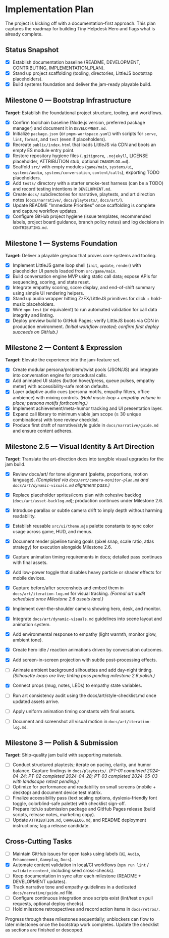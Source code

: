 # Implementation Plan

The project is kicking off with a documentation-first approach. This plan captures the roadmap for building Tiny Helpdesk Hero and flags what is already complete.

## Status Snapshot
- [x] Establish documentation baseline (README, DEVELOPMENT, CONTRIBUTING, IMPLEMENTATION_PLAN).
- [x] Stand up project scaffolding (tooling, directories, LittleJS bootstrap placeholders).
- [x] Build systems foundation and deliver the jam-ready playable build.

## Milestone 0 — Bootstrap Infrastructure
**Target:** Establish the foundational project structure, tooling, and workflows.

- [x] Confirm toolchain baseline (Node.js version, preferred package manager) and document it in `DEVELOPMENT.md`.
- [x] Initialize `package.json` (or `pnpm-workspace.yaml`) with scripts for `serve`, `lint`, `format`, and `test` (even if placeholders).
- [x] Recreate `public/index.html` that loads LittleJS via CDN and boots an empty ES module entry point.
- [x] Restore repository hygiene files (`.gitignore`, `.nojekyll`, LICENSE placeholder, ATTRIBUTION stub, optional `CHANGELOG.md`).
- [x] Scaffold `src/` with empty modules (`game/main`, `systems/ui`, `systems/audio`, `systems/conversation`, `content/calls`), exporting TODO placeholders.
- [x] Add `tests/` directory with a starter smoke-test harness (can be a TODO) and record testing intentions in `DEVELOPMENT.md`.
- [x] Create `docs/` subdirectories for narrative, playtests, and art direction notes (`docs/narrative/`, `docs/playtests/`, `docs/art/`).
- [x] Update README “Immediate Priorities” once scaffolding is complete and capture workflow updates.
- [x] Configure GitHub project hygiene (issue templates, recommended labels, project board guidance, branch policy notes) and log decisions in `CONTRIBUTING.md`.

## Milestone 1 — Systems Foundation
**Target:** Deliver a playable greybox that proves core systems and tooling.

- [x] Implement LittleJS game loop shell (`init`, `update`, `render`) with placeholder UI panels loaded from `src/game/main`.
- [x] Build conversation engine MVP using static call data; expose APIs for sequencing, scoring, and state reset.
- [x] Integrate empathy scoring, score display, and end-of-shift summary using simple UI rendering helpers.
- [x] Stand up audio wrapper hitting ZzFX/LittleJS primitives for click + hold-music placeholders.
- [x] Wire `npm test` (or equivalent) to run automated validation for call data integrity and linting.
- [x] Deploy preview build to GitHub Pages; verify LittleJS boots via CDN in production environment. *(Initial workflow created; confirm first deploy succeeds on GitHub.)*

## Milestone 2 — Content & Expression
**Target:** Elevate the experience into the jam-feature set.

- [x] Create modular persona/problem/twist pools (JSON/JS) and integrate into conversation engine for procedural calls.
- [x] Add animated UI states (button hover/press, queue pulses, empathy meter) with accessibility-safe motion defaults.
- [x] Layer adaptive audio cues (persona motifs, empathy filters, office ambience) with mixing controls. *(Hold music loop + empathy volume in place; persona motifs forthcoming.)*
- [x] Implement achievement/meta-humor tracking and UI presentation layer.
- [x] Expand call library to minimum viable jam scope (≥ 30 unique combinations) with tone review checklist.
- [x] Produce first draft of narrative/style guide in `docs/narrative/guide.md` and ensure content adheres.

## Milestone 2.5 — Visual Identity & Art Direction
**Target:** Translate the art-direction docs into tangible visual upgrades for the jam build.
- [x] Review docs/art/ for tone alignment (palette, proportions, motion language). *(Completed via `docs/art/camera-monitor-plan.md` and `docs/art/dynamic-visuals.md` alignment pass.)*
- [x] Replace placeholder sprites/icons plan with cohesive backlog (`docs/art/asset-backlog.md`); production continues under Milestone 2.6.
- [x] Introduce parallax or subtle camera drift to imply depth without harming readability.
- [x] Establish reusable `src/ui/theme.mjs` palette constants to sync color usage across game, HUD, and menus.
- [x] Document render pipeline tuning goals (pixel snap, scale ratio, atlas strategy) for execution alongside Milestone 2.6.
- [x] Capture animation timing requirements in docs; detailed pass continues with final assets.
- [x] Add low-power toggle that disables heavy particle or shader effects for mobile devices.
- [x] Capture before/after screenshots and embed them in `docs/art/iteration-log.md` for visual tracking. *(Formal art audit scheduled once Milestone 2.6 assets land.)*

- [x] Implement over-the-shoulder camera showing hero, desk, and monitor.
- [x] Integrate `docs/art/dynamic-visuals.md` guidelines into scene layout and animation system.
- [x] Add environmental response to empathy (light warmth, monitor glow, ambient tone).
- [x] Create hero idle / reaction animations driven by conversation outcomes.
- [x] Add screen-in-screen projection with subtle post-processing effects.
- [ ] Animate ambient background silhouettes and add day-night tinting. *(Silhouette loops are live; tinting pass pending milestone 2.6 polish.)*
- [x] Connect props (mug, notes, LEDs) to empathy state variables.
- [ ] Run art consistency audit using the docs/art/style-checklist.md once updated assets arrive.
- [ ] Apply uniform animation timing constants with final assets.
- [ ] Document and screenshot all visual motion in `docs/art/iteration-log.md`.

## Milestone 3 — Polish & Submission
**Target:** Ship-quality jam build with supporting materials.

- [ ] Conduct structured playtests; iterate on pacing, clarity, and humor balance. Capture findings in `docs/playtests/`. *(PT-01 completed 2024-04-24; PT-02 completed 2024-04-28; PT-03 completed 2024-05-03 with landscape retest pending.)*
- [ ] Optimize for performance and readability on small screens (mobile + desktop) and document device test matrix.
- [ ] Finalize accessibility pass (text scaling options, dyslexia-friendly font toggle, colorblind-safe palette) with checklist sign-off.
- [ ] Prepare itch.io submission package and GitHub Pages release (build scripts, release notes, marketing copy).
- [ ] Update `ATTRIBUTION.md`, `CHANGELOG.md`, and README deployment instructions; tag a release candidate.

## Cross-Cutting Tasks
- [ ] Maintain GitHub issues for open tasks using labels (`UI`, `Audio`, `Enhancement`, `Gameplay`, `Docs`).
- [x] Automate content validation in local/CI workflows (`npm run lint` / `validate:content`, including seed cross-checks).
- [ ] Keep documentation in sync after each milestone (README + DEVELOPMENT updates).
- [x] Track narrative tone and empathy guidelines in a dedicated `docs/narrative/guide.md` file.
- [ ] Configure continuous integration once scripts exist (lint/test on pull requests, optional deploy checks).
- [ ] Hold milestone retrospectives and record action items in `docs/retros/`.

Progress through these milestones sequentially; unblockers can flow to later milestones once the bootstrap work completes. Update the checklist as sections are finished or descoped.
